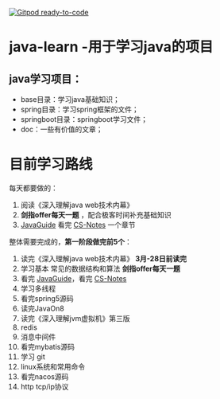 [![Gitpod ready-to-code](https://img.shields.io/badge/Gitpod-ready--to--code-blue?logo=gitpod)](https://gitpod.io/#https://github.com/honins/java-learn)

# java-learn -用于学习java的项目
 ## java学习项目：
 - base目录：学习java基础知识；
 - spring目录：学习spring框架的文件；
 - springboot目录：springboot学习文件；
 - doc：一些有价值的文章；

# 目前学习路线
每天都要做的：
1. 阅读《深入理解java web技术内幕》
2. **剑指offer每天一题** ，配合极客时间补充基础知识
3. [JavaGuide](https://github.com/Snailclimb/JavaGuide) 看完 [CS-Notes](https://github.com/CyC2018/CS-Notes) 一个章节


整体需要完成的，**第一阶段做完前5个**：
1. 读完《深入理解java web技术内幕》 **3月-28日前读完**
2. 学习基本 常见的数据结构和算法 **剑指offer每天一题**
3. 看完 [JavaGuide](https://github.com/Snailclimb/JavaGuide)，看完 [CS-Notes](https://github.com/CyC2018/CS-Notes)
4. 学习多线程
5. 看完spring5源码
6. 读完JavaOn8
7. 读完《深入理解jvm虚拟机》第三版
8. redis
9. 消息中间件
10. 看完mybatis源码
11. 学习 git
12. linux系统和常用命令
13. 看完nacos源码
14. http tcp/ip协议
